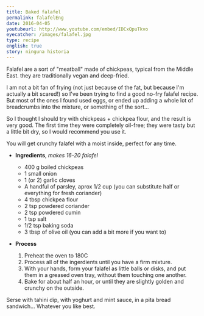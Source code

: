 ```yaml
---
title: Baked falafel
permalink: falafelEng
date: 2016-04-05
youtubeurl: http://www.youtube.com/embed/IDCxQpuTkvo
eyecatcher: /images/falafel.jpg
type: recipe
english: true
story: ninguna historia
---
```



Falafel are a sort of "meatball" made of chickpeas, typical from the Middle East. they are traditionally vegan and deep-fried. 

I am not a bit fan of frying (not just because of the fat, but because I'm actually a bit scared!) so I've been trying to find a good no-fry falafel recipe. But most of the ones I found used eggs, or ended up adding a whole lot of breadcrumbs into the mixture, or something of the sort...

So I thought I should try with chickpeas + chickpea flour, and the result is very good. The first time they were completely oil-free; they were tasty but a little bit dry, so I would recommend you use it.

You will get crunchy falafel with a moist inside, perfect for any time.


* **Ingredients**, _makes 16-20 falafel_
  - 400 g boiled chickpeas
  - 1 small onion
  - 1 (or 2) garlic cloves
  - A handful of parsley, aprox 1/2 cup (you can substitute half or everything for fresh coriander)
  - 4 tbsp chickpea flour
  - 2 tsp powdered coriander
  - 2 tsp powdered cumin
  - 1 tsp salt
  - 1/2 tsp baking soda
  - 3 tbsp of olive oil (you can add a bit more if you want to)

* **Process**
  1. Preheat the oven to 180C
  2. Process all of the ingerdients until you have a firm mixture.
  3. With your hands, form your falafel as little balls or disks, and put them in a greased oven tray, without them touching one another.
  4. Bake for about half an hour, or until they are slightly golden and crunchy on the outside.


Serse with tahini dip, with yoghurt and mint sauce, in a pita bread sandwich... Whatever you like best.
